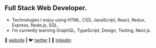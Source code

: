 

## Full Stack Web Developer.


- Technologies I enjoy using HTML, CSS, JavaScript, React, Redux, Express, Node.js, SQL. 
- I’m currently learning GraphQL, TypeScript, Design, Testing, Next.js.
 

🏡 [website][website] **|** 
🐦 [twitter][twitter] **|** 
👔 [linkedin][linkedin]


[website]: https://pembalama.com
[twitter]: https://twitter.com/pembatlama
[linkedin]: https://linkedin.com/in/pembalama



